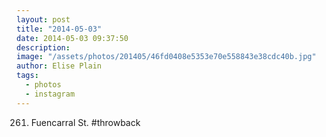 ```yaml
---
layout: post
title: "2014-05-03"
date: 2014-05-03 09:37:50
description: 
image: "/assets/photos/201405/46fd0408e5353e70e558843e38cdc40b.jpg"
author: Elise Plain
tags: 
  - photos
  - instagram
---
```


261. Fuencarral St. #throwback
<p></p>
